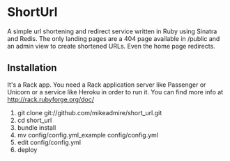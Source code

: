 # ShortUrl

A simple url shortening and redirect service written in Ruby using
Sinatra and Redis. The only landing pages are a 404 page available
in /public and an admin view to create shortened URLs. Even the home
page redirects.

## Installation

It's a Rack app. You need a Rack application server like Passenger
or Unicorn or a service like Heroku in order to run it. You can
find more info at <http://rack.rubyforge.org/doc/>

1. git clone git://github.com/mikeadmire/short_url.git
2. cd short_url
3. bundle install
4. mv config/config.yml_example config/config.yml
5. edit config/config.yml
6. deploy

